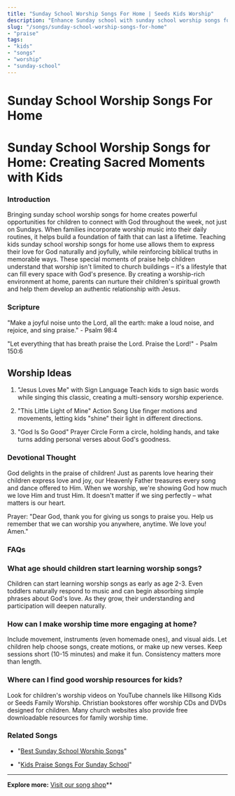 ```yaml
---
title: "Sunday School Worship Songs For Home | Seeds Kids Worship"
description: "Enhance Sunday school with sunday school worship songs for home that teach faith through music. Educational worship resources for children."
slug: "/songs/sunday-school-worship-songs-for-home"
- "praise"
tags:
- "kids"
- "songs"
- "worship"
- "sunday-school"
---
```


# Sunday School Worship Songs For Home

# Sunday School Worship Songs for Home: Creating Sacred Moments with Kids

### Introduction
Bringing sunday school worship songs for home creates powerful opportunities for children to connect with God throughout the week, not just on Sundays. When families incorporate worship music into their daily routines, it helps build a foundation of faith that can last a lifetime. Teaching kids sunday school worship songs for home use allows them to express their love for God naturally and joyfully, while reinforcing biblical truths in memorable ways. These special moments of praise help children understand that worship isn't limited to church buildings – it's a lifestyle that can fill every space with God's presence. By creating a worship-rich environment at home, parents can nurture their children's spiritual growth and help them develop an authentic relationship with Jesus.

### Scripture
"Make a joyful noise unto the Lord, all the earth: make a loud noise, and rejoice, and sing praise." - Psalm 98:4

"Let everything that has breath praise the Lord. Praise the Lord!" - Psalm 150:6

## Worship Ideas
1. "Jesus Loves Me" with Sign Language
Teach kids to sign basic words while singing this classic, creating a multi-sensory worship experience.

2. "This Little Light of Mine" Action Song
Use finger motions and movements, letting kids "shine" their light in different directions.

3. "God Is So Good" Prayer Circle
Form a circle, holding hands, and take turns adding personal verses about God's goodness.

### Devotional Thought
God delights in the praise of children! Just as parents love hearing their children express love and joy, our Heavenly Father treasures every song and dance offered to Him. When we worship, we're showing God how much we love Him and trust Him. It doesn't matter if we sing perfectly – what matters is our heart.

Prayer: "Dear God, thank you for giving us songs to praise you. Help us remember that we can worship you anywhere, anytime. We love you! Amen."

### FAQs

### What age should children start learning worship songs?
Children can start learning worship songs as early as age 2-3. Even toddlers naturally respond to music and can begin absorbing simple phrases about God's love. As they grow, their understanding and participation will deepen naturally.

### How can I make worship time more engaging at home?
Include movement, instruments (even homemade ones), and visual aids. Let children help choose songs, create motions, or make up new verses. Keep sessions short (10-15 minutes) and make it fun. Consistency matters more than length.

### Where can I find good worship resources for kids?
Look for children's worship videos on YouTube channels like Hillsong Kids or Seeds Family Worship. Christian bookstores offer worship CDs and DVDs designed for children. Many church websites also provide free downloadable resources for family worship time.

### Related Songs

- "[Best Sunday School Worship Songs](/songs/best-sunday-school-worship-songs/)"

- "[Kids Praise Songs For Sunday School](/songs/kids-praise-songs-for-sunday-school/)"

---

**Explore more:** [Visit our song shop](https://seedskidsworship.com/shop)**

<!-- Schema Markup -->
<script type="application/ld+json">
{
  "@context": "https://schema.org",
  "@type": "MusicRecording",
  "name": "Sunday School Worship Songs For Home",
  "byArtist": {
    "@type": "MusicGroup",
    "name": "Seeds Kids Worship"
  },
  "isFamilyFriendly": true,
  "url": "https://seedskidsworship.com/songs/sunday-school-worship-songs-for-home/"
}
</script>